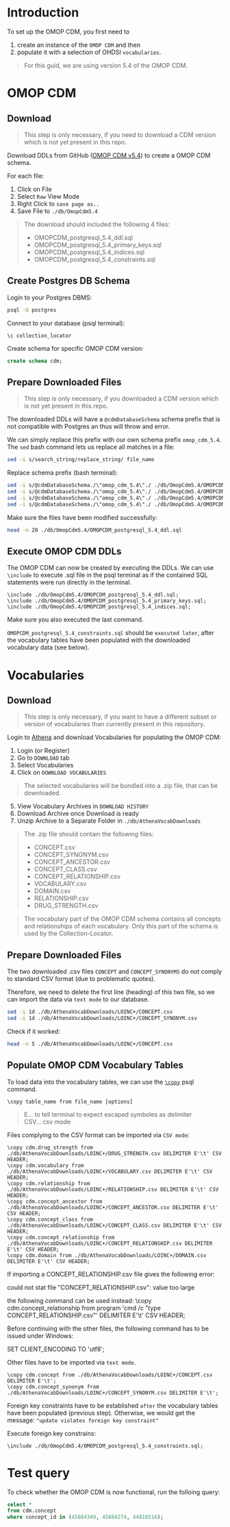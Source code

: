 # Introduction

To set up the OMOP CDM, you first need to
1. create an instance of the `OMOP CDM` and then
2. populate it with a selection of OHDSI `vocabularies`.

> For this guid, we are using version 5.4 of the OMOP CDM.

# OMOP CDM

## Download

> This step is only necessary, if you need to download a CDM version which is not yet present in this repo.

Download DDLs from GitHub ([OMOP CDM v5.4](https://github.com/OHDSI/CommonDataModel/tree/v5.4.0/inst/ddl/5.4/postgresql)) to create a OMOP CDM schema.

For each file:
1. Click on File
2. Select `Raw` View Mode
3. Right Click to `save page as..`
4. Save File to `./db/OmopCdm5.4`

> The download should included the following 4 files:
> - OMOPCDM_postgresql_5.4_ddl.sql
> - OMOPCDM_postgresql_5.4_primary_keys.sql
> - OMOPCDM_postgresql_5.4_indices.sql
> - OMOPCDM_postgresql_5.4_constraints.sql


## Create Postgres DB Schema

Login to your Postgres DBMS:

```bash
psql -U postgres
```
Connect to your database (psql terminal):

```psql
\c collection_locator
```

Create schema for specific OMOP CDM version:

```sql
create schema cdm;
```

## Prepare Downloaded Files

> This step is only necessary, if you downloaded a CDM version which is not yet present in this repo.

The downloaded DDLs will have a `@cdmDatabaseSchema` schema prefix that is not compatible with Postgres an thus will throw and error.

We can simply replace this prefix with our own schema prefix `omop_cdm_5.4`. The `sed` bash command lets us replace all matches in a file:

```bash
sed -i s/search_string/replace_string/ file_name
```

Replace schema prefix (bash terminal):

```bash
sed -i s/@cdmDatabaseSchema./\"omop_cdm_5.4\"./ ./db/OmopCdm5.4/OMOPCDM_postgresql_5.4_ddl.sql
sed -i s/@cdmDatabaseSchema./\"omop_cdm_5.4\"./ ./db/OmopCdm5.4/OMOPCDM_postgresql_5.4_primary_keys.sql
sed -i s/@cdmDatabaseSchema./\"omop_cdm_5.4\"./ ./db/OmopCdm5.4/OMOPCDM_postgresql_5.4_indices.sql
sed -i s/@cdmDatabaseSchema./\"omop_cdm_5.4\"./ ./db/OmopCdm5.4/OMOPCDM_postgresql_5.4_constraints.sql
```

Make sure the files have been modified successfully:

```bash
head -n 20 ./db/OmopCdm5.4/OMOPCDM_postgresql_5.4_ddl.sql
```

## Execute OMOP CDM DDLs

The OMOP CDM can now be created by executing the DDLs. We can use `\include`  to execute .sql file in the psql terminal as if the contained SQL statements were run directly in the terminal.

```psql
\include ./db/OmopCdm5.4/OMOPCDM_postgresql_5.4_ddl.sql;
\include ./db/OmopCdm5.4/OMOPCDM_postgresql_5.4_primary_keys.sql;
\include ./db/OmopCdm5.4/OMOPCDM_postgresql_5.4_indices.sql;
```

Make sure you also executed the last command.

`OMOPCDM_postgresql_5.4_constraints.sql` should be `executed later`, after the vocabulary tables have been populated with the downloaded vocabulary data (see below).


# Vocabularies

## Download

> This step is only necessary, if you want to have a different subset or version of vocabularies than currently present in this repository.

Login to [Athena](https://athena.ohdsi.org) and download Vocabularies for populating the OMOP CDM:

1. Login (or Register)
2. Go to `DOWNLOAD` tab
3. Select Vocabularies
4. Click on `DOWNLOAD VOCABULARIES`

> The selected vocabularies will be bundled into a .zip file, that can be downloaded.

5. View Vocabulary Archives in `DOWNLOAD HISTORY`
6. Download Archive once Download is ready
7. Unzip Archive to a Separate Folder in `./db/AthenaVocabDownloads`

> The .zip file should contain the following files:
> - CONCEPT.csv
> - CONCEPT_SYNONYM.csv
> - CONCEPT_ANCESTOR.csv
> - CONCEPT_CLASS.csv
> - CONCEPT_RELATIONSHIP.csv
> - VOCABULARY.csv
> - DOMAIN.csv
> - RELATIONSHIP.csv
> - DRUG_STRENGTH.csv

> The vocabulary part of the OMOP CDM schema contains all concepts and relationships of each vocabulary. Only this part of the schema is used by the Collection-Locator.

## Prepare Downloaded Files

The two downloaded .csv files `CONCEPT` and `CONCEPT_SYNONYMS` do not comply to standard CSV format (due to problematic quotes).

Therefore, we need to delete the first line (heading) of this two file, so we can import the data via `text mode` to our database.

```bash
sed -i 1d ./db/AthenaVocabDownloads/LOINC+/CONCEPT.csv
sed -i 1d ./db/AthenaVocabDownloads/LOINC+/CONCEPT_SYNONYM.csv
```

Check if it worked:

```bash
head -n 5 ./db/AthenaVocabDownloads/LOINC+/CONCEPT.csv
```

## Populate OMOP CDM Vocabulary Tables

To load data into the vocabulary tables, we can use the [`\copy`](https://www.postgresql.org/docs/current/sql-copy.html) psql command.

```psql
\copy table_name from file_name [options]
```
> E... to tell terminal to expect escaped symboles as delimiter<br>
> CSV... csv mode

Files complying to the CSV format can be imported via `CSV mode`:

```psql
\copy cdm.drug_strength from ./db/AthenaVocabDownloads/LOINC+/DRUG_STRENGTH.csv DELIMITER E'\t' CSV HEADER;
\copy cdm.vocabulary from ./db/AthenaVocabDownloads/LOINC+/VOCABULARY.csv DELIMITER E'\t' CSV HEADER;
\copy cdm.relationship from ./db/AthenaVocabDownloads/LOINC+/RELATIONSHIP.csv DELIMITER E'\t' CSV HEADER;
\copy cdm.concept_ancestor from ./db/AthenaVocabDownloads/LOINC+/CONCEPT_ANCESTOR.csv DELIMITER E'\t' CSV HEADER;
\copy cdm.concept_class from ./db/AthenaVocabDownloads/LOINC+/CONCEPT_CLASS.csv DELIMITER E'\t' CSV HEADER;
\copy cdm.concept_relationship from ./db/AthenaVocabDownloads/LOINC+/CONCEPT_RELATIONSHIP.csv DELIMITER E'\t' CSV HEADER;
\copy cdm.domain from ./db/AthenaVocabDownloads/LOINC+/DOMAIN.csv DELIMITER E'\t' CSV HEADER;
```

If importing a CONCEPT_RELATIONSHIP.csv file gives the following error:

could not stat file "CONCEPT_RELATIONSHIP.csv": value too large

the following command can be used instead:
\copy cdm.concept_relationship from program 'cmd /c "type CONCEPT_RELATIONSHIP.csv"' DELIMITER E'\t' CSV HEADER;

Before continuing with the other files, the following command has to be issued under Windows:

SET CLIENT_ENCODING TO 'utf8';

Other files have to be imported via `text mode`.

```psql
\copy cdm.concept from ./db/AthenaVocabDownloads/LOINC+/CONCEPT.csv DELIMITER E'\t';
\copy cdm.concept_synonym from ./db/AthenaVocabDownloads/LOINC+/CONCEPT_SYNONYM.csv DELIMITER E'\t';
```

Foreign key constraints have to be established `after` the vocabulary tables have been populated (previous step). Otherwise, we would get the message: `"update violates foreign key constraint"`

Execute foreign key constrains:

```psql
\include ./db/OmopCdm5.4/OMOPCDM_postgresql_5.4_constraints.sql;
```


# Test query

To check whether the OMOP CDM is now functional, run the folloing query:

```sql
select *
from cdm.concept
where concept_id in (45884349, 45884274, 44818516);
```
